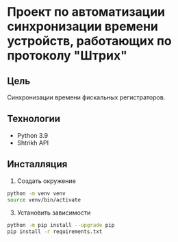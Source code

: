# Проект по автоматизации синхронизации времени устройств, работающих по протоколу "Штрих"
## Цель  
Синхронизации времени фискальных регистраторов.  

## Технологии  
- Python 3.9  
- Shtrikh API  

## Инсталляция  
1. Создать окружение  
```bash
python -m venv venv  
source venv/bin/activate  
```
3. Установить зависимости  
```bash
python -m pip install --upgrade pip  
pip install -r requirements.txt  
```
